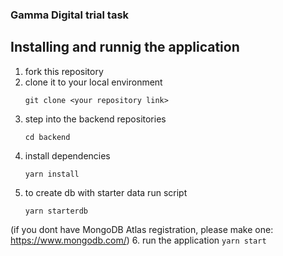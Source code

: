 ### Gamma Digital trial task

## Installing and runnig the application

1. fork this repository
2. clone it to your local environment 
    ``` 
    git clone <your repository link> 
    ```
3. step into the backend repositories
    ```
    cd backend
    ```
4. install dependencies
    ```
    yarn install
    ```
5. to create db with starter data run script
    ```
    yarn starterdb
    ```
  (if you dont have MongoDB Atlas registration, please make one: https://www.mongodb.com/)
6. run the application
    ```
    yarn start
    ```